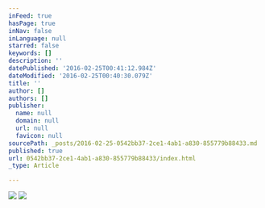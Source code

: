 ```yaml
---
inFeed: true
hasPage: true
inNav: false
inLanguage: null
starred: false
keywords: []
description: ''
datePublished: '2016-02-25T00:41:12.984Z'
dateModified: '2016-02-25T00:40:30.079Z'
title: ''
author: []
authors: []
publisher:
  name: null
  domain: null
  url: null
  favicon: null
sourcePath: _posts/2016-02-25-0542bb37-2ce1-4ab1-a830-855779b88433.md
published: true
url: 0542bb37-2ce1-4ab1-a830-855779b88433/index.html
_type: Article

---
```

![](https://the-grid-user-content.s3-us-west-2.amazonaws.com/fb3e188f-7e8d-4eed-a537-d1bc877b3fb8.jpg)
![](https://the-grid-user-content.s3-us-west-2.amazonaws.com/4f816691-3d30-4d89-ae04-a2312dfc5517.jpg)